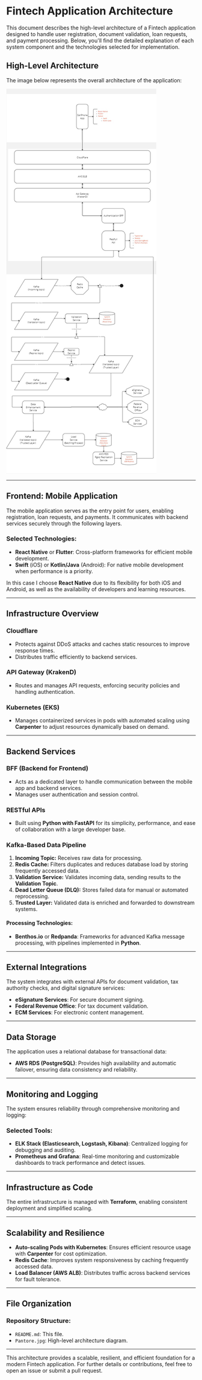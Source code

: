 
# Fintech Application Architecture

This document describes the high-level architecture of a Fintech application designed to handle user registration, document validation, loan requests, and payment processing. Below, you'll find the detailed explanation of each system component and the technologies selected for implementation.

## High-Level Architecture

The image below represents the overall architecture of the application:

![High-Level Architecture](Pantore%20(1).jpg)

---

## Frontend: Mobile Application

The mobile application serves as the entry point for users, enabling registration, loan requests, and payments. It communicates with backend services securely through the following layers.

### Selected Technologies:
- **React Native** or **Flutter**: Cross-platform frameworks for efficient mobile development.
- **Swift** (iOS) or **Kotlin/Java** (Android): For native mobile development when performance is a priority.

In this case I choose **React Native** due to its flexibility for both iOS and Android, as well as the availability of developers and learning resources.

---

## Infrastructure Overview

### **Cloudflare**
- Protects against DDoS attacks and caches static resources to improve response times.
- Distributes traffic efficiently to backend services.

### **API Gateway (KrakenD)**
- Routes and manages API requests, enforcing security policies and handling authentication.

### **Kubernetes (EKS)**
- Manages containerized services in pods with automated scaling using **Carpenter** to adjust resources dynamically based on demand.

---

## Backend Services

### **BFF (Backend for Frontend)**
- Acts as a dedicated layer to handle communication between the mobile app and backend services.
- Manages user authentication and session control.

### **RESTful APIs**
- Built using **Python with FastAPI** for its simplicity, performance, and ease of collaboration with a large developer base.

### **Kafka-Based Data Pipeline**
1. **Incoming Topic:** Receives raw data for processing.
2. **Redis Cache:** Filters duplicates and reduces database load by storing frequently accessed data.
3. **Validation Service:** Validates incoming data, sending results to the **Validation Topic**.
4. **Dead Letter Queue (DLQ):** Stores failed data for manual or automated reprocessing.
5. **Trusted Layer:** Validated data is enriched and forwarded to downstream systems.

#### **Processing Technologies:**
- **Benthos.io** or **Redpanda**: Frameworks for advanced Kafka message processing, with pipelines implemented in **Python**.

---

## External Integrations

The system integrates with external APIs for document validation, tax authority checks, and digital signature services:

- **eSignature Services**: For secure document signing.
- **Federal Revenue Office**: For tax document validation.
- **ECM Services**: For electronic content management.

---

## Data Storage

The application uses a relational database for transactional data:

- **AWS RDS (PostgreSQL)**: Provides high availability and automatic failover, ensuring data consistency and reliability.

---

## Monitoring and Logging

The system ensures reliability through comprehensive monitoring and logging:

### **Selected Tools:**
- **ELK Stack (Elasticsearch, Logstash, Kibana)**: Centralized logging for debugging and auditing.
- **Prometheus and Grafana**: Real-time monitoring and customizable dashboards to track performance and detect issues.

---

## Infrastructure as Code

The entire infrastructure is managed with **Terraform**, enabling consistent deployment and simplified scaling.

---

## Scalability and Resilience

- **Auto-scaling Pods with Kubernetes**: Ensures efficient resource usage with **Carpenter** for cost optimization.
- **Redis Cache**: Improves system responsiveness by caching frequently accessed data.
- **Load Balancer (AWS ALB)**: Distributes traffic across backend services for fault tolerance.

---

## File Organization

### Repository Structure:
- `README.md`: This file.
- `Pantore.jpg`: High-level architecture diagram.

---

This architecture provides a scalable, resilient, and efficient foundation for a modern Fintech application. For further details or contributions, feel free to open an issue or submit a pull request.
